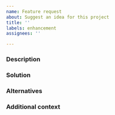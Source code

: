 ```yaml
---
name: Feature request
about: Suggest an idea for this project
title: ''
labels: enhancement
assignees: ''

---
```


### Description
<!--A clear and concise description of what the problem is. Ex. I'm always frustrated when [...]-->

### Solution
<!--A clear and concise description of what you want to happen.-->

### Alternatives
<!--A clear and concise description of any alternative solutions or features you've considered.-->

### Additional context
<!--Add any other context or screenshots about the feature request here.-->
